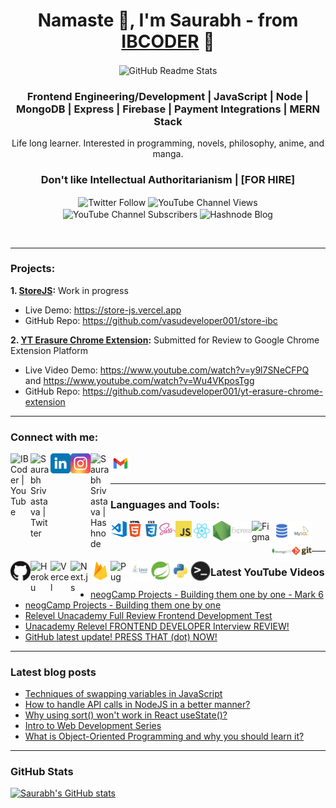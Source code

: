 <h1 align="center">Namaste 🙏, I'm Saurabh - from <a href="https://www.youtube.com/channel/UCHBONOEjtMti0oRA_qWADYA">IBCODER</a> 👋</h1>

<p align="center">
 <img width="100px" src="https://avatars.githubusercontent.com/u/56103269?v=4" align="center" alt="GitHub Readme Stats" />
 <h3 align="center">Frontend Engineering/Development | JavaScript | Node | MongoDB | Express | Firebase | Payment Integrations | MERN Stack</h3>
 <p align="center">Life long learner. Interested in programming, novels, philosophy, anime, and manga. </p>
 <h3 align="center">Don't like Intellectual Authoritarianism | [FOR HIRE]</h3>
</p>

<p align="center">
    <img align="center" alt="Twitter Follow" src="https://img.shields.io/twitter/follow/saudev001?color=%231DA1F2&label=Follow%20%40saudev001&style=flat-square" />
    <img align="center" alt="YouTube Channel Views" src="https://img.shields.io/youtube/channel/views/UCHBONOEjtMti0oRA_qWADYA?color=%23FF0000&label=YouTube%20Channel%20Views&style=flat-square" />
    <img align="center" alt="YouTube Channel Subscribers" src="https://img.shields.io/youtube/channel/subscribers/UCHBONOEjtMti0oRA_qWADYA?color=FF0000&label=YouTube%20Subscribers&style=flat-square" />
    <img align="center" alt="Hashnode Blog" src="https://img.shields.io/website?label=Hashnode%20Blogs&up_message=read&url=https%3A%2F%2Fibcoder.hashnode.dev%2F" />
</p>
<br />
<hr />

### Projects:

**1. [StoreJS](https://store-js.vercel.app):** Work in progress
 - Live Demo: https://store-js.vercel.app
 - GitHub Repo: https://github.com/vasudeveloper001/store-ibc

**2. [YT Erasure Chrome Extension](https://chrome.google.com/webstore/detail/yt-erasure/jabdodobogpeidplcbdcmndaijnnedmp):** Submitted for Review to Google Chrome Extension Platform
 - Live Video Demo: https://www.youtube.com/watch?v=y9l7SNeCFPQ and https://www.youtube.com/watch?v=Wu4VKposTgg
 - GitHub Repo: https://github.com/vasudeveloper001/yt-erasure-chrome-extension

---

### Connect with me:

[<img align="left" alt="IBCoder | YouTube" width="32px" src="https://seeklogo.net/wp-content/uploads/2020/03/YouTube-icon-SVG-512x512.png" />](https://www.youtube.com/channel/UCHBONOEjtMti0oRA_qWADYA)
[<img align="left" alt="Saurabh Srivastava | Twitter" width="32px" src="https://th.bing.com/th/id/OIP.nHB3f94fM0KpmCejJFRc3QHaH2?pid=ImgDet&rs=1" />](https://twitter.com/saudev001)
[<img align="left" alt="Saurabh Srivastava | LinkedIn" width="32px" src="https://github.com/edent/SuperTinyIcons/blob/master/images/svg/linkedin.svg" />](https://www.linkedin.com/in/saurabh-srivastava-b62330109/)
[<img align="left" alt="Saurabh Srivastava | Instagram" width="32px" src="https://github.com/edent/SuperTinyIcons/blob/master/images/svg/instagram.svg" />](https://www.instagram.com/saudev001/)
[<img align="left" alt="Saurabh Srivastava | Hashnode" width="32px" src="https://cdn.hashnode.com/res/hashnode/image/upload/v1592752137870/scHk9tTaA.png?auto=compress" />](https://ibcoder.hashnode.dev/)
[<img align="left" alt="Saurabh Srivastava | Gmail" width = "32px" src = "https://github.com/edent/SuperTinyIcons/blob/master/images/svg/gmail.svg"/>](mailto:vasudeveloper001@gmail.com)
<br>
<br>

<hr />

### Languages and Tools:

<img align="left" alt="Visual Studio Code" width="26px" src="https://raw.githubusercontent.com/github/explore/80688e429a7d4ef2fca1e82350fe8e3517d3494d/topics/visual-studio-code/visual-studio-code.png" />
<img align="left" alt="HTML5" width="26px" src="https://raw.githubusercontent.com/github/explore/80688e429a7d4ef2fca1e82350fe8e3517d3494d/topics/html/html.png" />
<img align="left" alt="CSS3" width="26px" src="https://raw.githubusercontent.com/github/explore/80688e429a7d4ef2fca1e82350fe8e3517d3494d/topics/css/css.png" />
<img align="left" alt="Sass" width="26px" src="https://raw.githubusercontent.com/github/explore/80688e429a7d4ef2fca1e82350fe8e3517d3494d/topics/sass/sass.png" />
<img align="left" alt="JavaScript" width="26px" src="https://raw.githubusercontent.com/github/explore/80688e429a7d4ef2fca1e82350fe8e3517d3494d/topics/javascript/javascript.png" />
<img align="left" alt="React" width="32px" src="https://raw.githubusercontent.com/github/explore/80688e429a7d4ef2fca1e82350fe8e3517d3494d/topics/react/react.png" />
<img align="left" alt="Node.js" width="32px" src="https://raw.githubusercontent.com/github/explore/80688e429a7d4ef2fca1e82350fe8e3517d3494d/topics/nodejs/nodejs.png" />
<img align="left" alt="Express" width="32px" src="https://raw.githubusercontent.com/github/explore/80688e429a7d4ef2fca1e82350fe8e3517d3494d/topics/express/express.png" />
<img align="left" alt="Figma" width="32px" src="https://camo.githubusercontent.com/ed93c2b000a76ceaad1503e7eb9356591b885227e82a36a005b9d3498b303ba5/68747470733a2f2f7777772e766563746f726c6f676f2e7a6f6e652f6c6f676f732f6669676d612f6669676d612d69636f6e2e737667" />
<img align="left" alt="SQL" width="32px" src="https://raw.githubusercontent.com/github/explore/80688e429a7d4ef2fca1e82350fe8e3517d3494d/topics/sql/sql.png" />
<img align="left" alt="MySQL" width="32px" src="https://raw.githubusercontent.com/github/explore/80688e429a7d4ef2fca1e82350fe8e3517d3494d/topics/mysql/mysql.png" />
<img align="left" alt="MongoDB" width="32px" src="https://raw.githubusercontent.com/github/explore/80688e429a7d4ef2fca1e82350fe8e3517d3494d/topics/mongodb/mongodb.png" />
<img align="left" alt="Git" width="32px" src="https://raw.githubusercontent.com/github/explore/80688e429a7d4ef2fca1e82350fe8e3517d3494d/topics/git/git.png" />
<img align="left" alt="GitHub" width="32px" src="https://raw.githubusercontent.com/github/explore/78df643247d429f6cc873026c0622819ad797942/topics/github/github.png" />
<img align="left" alt="Heroku" width="32px" src="https://camo.githubusercontent.com/df12cb598044a3f38efc1f45e3580558c324cf8789b79487125044eeebcc4dee/68747470733a2f2f7777772e766563746f726c6f676f2e7a6f6e652f6c6f676f732f6865726f6b752f6865726f6b752d69636f6e2e737667" />
<img align="left" alt="Vercel" width="32px" src="https://cdn.jsdelivr.net/gh/wuzhiguang1/bolgfile@1.8/tool/static/picture/hfe6251603ed446848e99364bafeff3d7n.png" />
<img align="left" alt="Next.js" width="32px" src="https://camo.githubusercontent.com/300c2986a53648631c34798554da7cde3779de253b02a15da6bccc59ea9f0317/68747470733a2f2f63646e2e776f726c64766563746f726c6f676f2e636f6d2f6c6f676f732f6e6578746a732d332e737667" />
<img align="left" alt="Firebase" width="32px" src="https://raw.githubusercontent.com/github/explore/80688e429a7d4ef2fca1e82350fe8e3517d3494d/topics/firebase/firebase.png" />
<img align="left" alt="Pug" width="32px" src="https://camo.githubusercontent.com/e6f31db76aa258d4e26be8464f2dff9796d5cf59185976df02dd80ae6a60cc9e/68747470733a2f2f63646e2e776f726c64766563746f726c6f676f2e636f6d2f6c6f676f732f7075672e737667" />
<img align="left" alt="Java" width="32px" src="https://raw.githubusercontent.com/github/explore/80688e429a7d4ef2fca1e82350fe8e3517d3494d/topics/java/java.png"/>
<img align="left" alt="Springboot" width="32px" src="https://raw.githubusercontent.com/github/explore/80688e429a7d4ef2fca1e82350fe8e3517d3494d/topics/spring-boot/spring-boot.png" />
<img align="left" alt="Python" width="32px" src="https://raw.githubusercontent.com/github/explore/80688e429a7d4ef2fca1e82350fe8e3517d3494d/topics/python/python.png" />
<img align="left" alt="Terminal" width="32px" src="https://raw.githubusercontent.com/github/explore/80688e429a7d4ef2fca1e82350fe8e3517d3494d/topics/terminal/terminal.png" />

<br />
<br />

<hr />

### Latest YouTube Videos

<!-- YOUTUBE:START -->
- [neogCamp Projects - Building them one by one - Mark 6](https://www.youtube.com/watch?v=6cmeO5xyROg)
- [neogCamp Projects - Building them one by one](https://www.youtube.com/watch?v=4Dy-kmnpjeg)
- [Relevel Unacademy Full Review   Frontend Development Test](https://www.youtube.com/watch?v=2jObnoSjn38)
- [Unacademy Relevel FRONTEND DEVELOPER Interview REVIEW!](https://www.youtube.com/watch?v=lu5ipVsG_w8)
- [GitHub latest update! PRESS THAT (dot) NOW!](https://www.youtube.com/watch?v=b4JS9Y98YIw)
<!-- YOUTUBE:END -->

---

### Latest blog posts

<!-- BLOG-POST-LIST:START -->
- [Techniques of swapping variables in JavaScript](https://ibcoder.hashnode.dev/techniques-of-swapping-variables-in-javascript)
- [How to handle API calls in NodeJS in a better manner?](https://ibcoder.hashnode.dev/how-to-handle-api-calls-in-nodejs-in-a-better-manner)
- [Why using sort() won't work in React useState()?](https://ibcoder.hashnode.dev/why-using-sort-wont-work-in-react-usestate)
- [Intro to Web Development Series](https://ibcoder.hashnode.dev/intro-to-web-development-series)
- [What is Object-Oriented Programming and why you should learn it?](https://ibcoder.hashnode.dev/what-is-object-oriented-programming-and-why-you-should-learn-it)
<!-- BLOG-POST-LIST:END -->

---

### GitHub Stats

[![Saurabh's GitHub stats](https://github-readme-stats-liart-beta.vercel.app/api?username=vasudeveloper001)](https://github.com/anuraghazra/github-readme-stats)

[linkedin]: https://www.linkedin.com/in/saurabh-srivastava-b62330109/
[youtube]: https://www.youtube.com/channel/UCHBONOEjtMti0oRA_qWADYA
[twitter]: https://www.twitter.com/saudev001
[instagram]: https://www.instagram.com/saudev001
[hashnode]: https://ibcoder.hashnode.dev
[medium]: https://vasudeveloper001.medium.com
[twetch]: https://twetch.app/u/39600
[codepen.io]: https://codepen.io/vasudeveloper001
